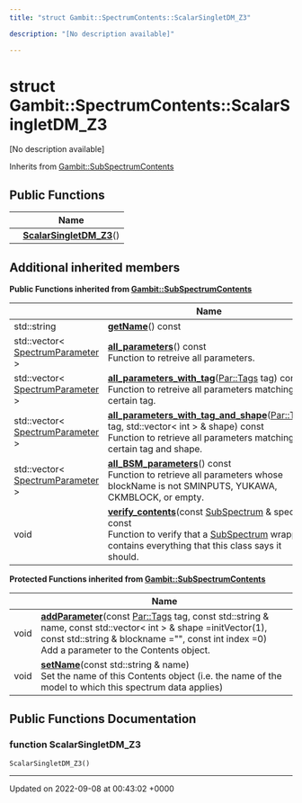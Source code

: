 ```yaml
---
title: "struct Gambit::SpectrumContents::ScalarSingletDM_Z3"

description: "[No description available]"

---
```


# struct Gambit::SpectrumContents::ScalarSingletDM_Z3



[No description available]

Inherits from [Gambit::SubSpectrumContents](/documentation/code/classes/classgambit_1_1subspectrumcontents/)

## Public Functions

|                | Name           |
| -------------- | -------------- |
| | **[ScalarSingletDM_Z3](/documentation/code/classes/structgambit_1_1spectrumcontents_1_1scalarsingletdm__z3/#function-scalarsingletdm-z3)**() |

## Additional inherited members

**Public Functions inherited from [Gambit::SubSpectrumContents](/documentation/code/classes/classgambit_1_1subspectrumcontents/)**

|                | Name           |
| -------------- | -------------- |
| std::string | **[getName](/documentation/code/classes/classgambit_1_1subspectrumcontents/#function-getname)**() const |
| std::vector< [SpectrumParameter](/documentation/code/classes/classgambit_1_1spectrumparameter/) > | **[all_parameters](/documentation/code/classes/classgambit_1_1subspectrumcontents/#function-all-parameters)**() const<br>Function to retreive all parameters.  |
| std::vector< [SpectrumParameter](/documentation/code/classes/classgambit_1_1spectrumparameter/) > | **[all_parameters_with_tag](/documentation/code/classes/classgambit_1_1subspectrumcontents/#function-all-parameters-with-tag)**([Par::Tags](/documentation/code/namespaces/namespacegambit_1_1par/#enum-tags) tag) const<br>Function to retreive all parameters matching a certain tag.  |
| std::vector< [SpectrumParameter](/documentation/code/classes/classgambit_1_1spectrumparameter/) > | **[all_parameters_with_tag_and_shape](/documentation/code/classes/classgambit_1_1subspectrumcontents/#function-all-parameters-with-tag-and-shape)**([Par::Tags](/documentation/code/namespaces/namespacegambit_1_1par/#enum-tags) tag, std::vector< int > & shape) const<br>Function to retrieve all parameters matching a certain tag and shape.  |
| std::vector< [SpectrumParameter](/documentation/code/classes/classgambit_1_1spectrumparameter/) > | **[all_BSM_parameters](/documentation/code/classes/classgambit_1_1subspectrumcontents/#function-all-bsm-parameters)**() const<br>Function to retrieve all parameters whose blockName is not SMINPUTS, YUKAWA, CKMBLOCK, or empty.  |
| void | **[verify_contents](/documentation/code/classes/classgambit_1_1subspectrumcontents/#function-verify-contents)**(const [SubSpectrum](/documentation/code/classes/classgambit_1_1subspectrum/) & spec) const<br>Function to verify that a [SubSpectrum](/documentation/code/classes/classgambit_1_1subspectrum/) wrapper contains everything that this class says it should.  |

**Protected Functions inherited from [Gambit::SubSpectrumContents](/documentation/code/classes/classgambit_1_1subspectrumcontents/)**

|                | Name           |
| -------------- | -------------- |
| void | **[addParameter](/documentation/code/classes/classgambit_1_1subspectrumcontents/#function-addparameter)**(const [Par::Tags](/documentation/code/namespaces/namespacegambit_1_1par/#enum-tags) tag, const std::string & name, const std::vector< int > & shape =initVector(1), const std::string & blockname ="", const int index =0)<br>Add a parameter to the Contents object.  |
| void | **[setName](/documentation/code/classes/classgambit_1_1subspectrumcontents/#function-setname)**(const std::string & name)<br>Set the name of this Contents object (i.e. the name of the model to which this spectrum data applies)  |


## Public Functions Documentation

### function ScalarSingletDM_Z3

```
ScalarSingletDM_Z3()
```


-------------------------------

Updated on 2022-09-08 at 00:43:02 +0000
